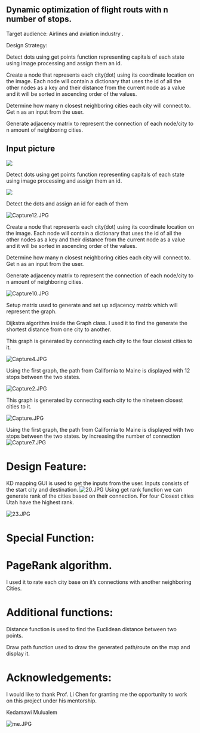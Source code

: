 
<h2>Dynamic optimization of flight routs with n number of stops.</h2>
Target audience: Airlines and aviation industry .

Design Strategy:

Detect dots using get points function representing capitals of each state using image processing
 and assign them an id.



Create a node that represents each city(dot) using its coordinate location on the image.
Each node will contain a dictionary that uses the id of all the other nodes as a key and their 
distance from the  current node as a value and it will be sorted  in ascending order of the values.




Determine how many n closest neighboring cities each city will connect to. Get n as an input from the user.

Generate adjacency matrix to represent the connection of each node/city to n amount of neighboring cities.

<h2>Input picture</h2>

![](/usadoted.jpg)

Detect dots using get points function representing capitals of each state using image processing
 and assign them an id.

![](/kd.jpg)

Detect the dots and assign an id for each of them

![Capture12.JPG](/Capture12.JPG)



Create a node that represents each city(dot) using its coordinate location on the image.
Each node will contain a dictionary that uses the id of all the other nodes as a key and their 
distance from the  current node as a value and it will be sorted  in ascending order of the values.



Determine how many n closest neighboring cities each city will connect to. Get n as an input from the user.

Generate adjacency matrix to represent the connection of each node/city to n amount of neighboring cities.

![Capture10.JPG](/Capture10.JPG)

Setup matrix used to generate and set up adjacency matrix
 which will represent the graph.



Dijkstra algorithm inside the Graph class. I used it to find the generate the shortest 
distance from one city to another.




This graph is generated by connecting each city to the four closest cities to it.

![Capture4.JPG](/Capture4.JPG)

Using the first graph, the path from California to Maine is displayed with 12 stops between the two states.


![Capture2.JPG](/Capture2.JPG)

This graph is generated by connecting each city to the nineteen closest cities to it.

![Capture.JPG](/Capture.JPG)

Using the first graph, the path from California to Maine is displayed with two stops between the two states. by increasing the number of connection
![Capture7.JPG](/Capture7.JPG)
<h1>Design Feature:</h1>

KD mapping GUI is used to get the inputs from the user.
Inputs consists of the start city and destination.
![20.JPG](/20.JPG)
Using get rank function we can generate rank of the cities based on their connection. 
For four Closest cities Utah have the highest rank.

![23.JPG](/23.JPG)

<h1>Special Function:</h1>

<h1>PageRank algorithm.</h1>

I used it to rate each city base on it’s connections with another neighboring Cities.


<h1>Additional functions:</h1>

Distance function is used to find the Euclidean distance between two points.



Draw path function used to draw the generated path/route on the map and display it.



<h1>Acknowledgements: </h1>
I would like to thank Prof. Li Chen for granting me the opportunity to work on this project under his mentorship.

Kedamawi Mulualem


![me.JPG](/me.JPG)
